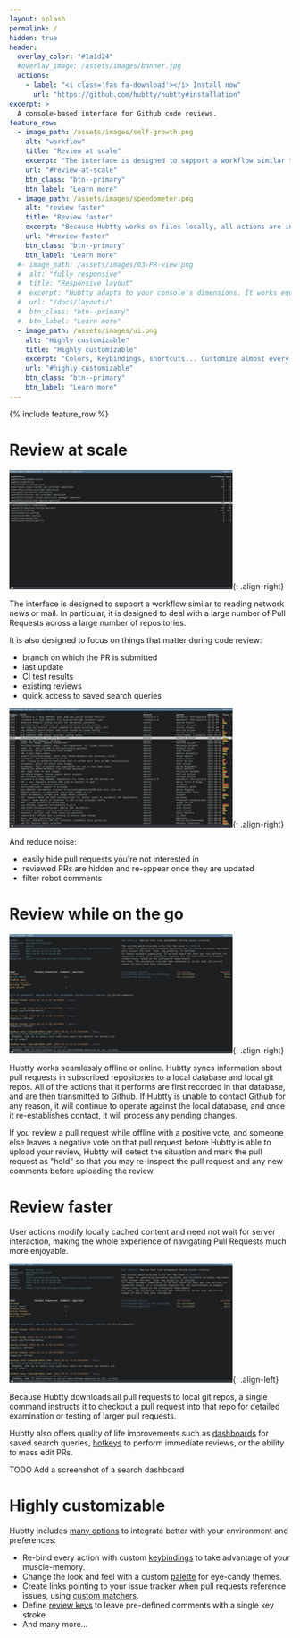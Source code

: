 ```yaml
---
layout: splash
permalink: /
hidden: true
header:
  overlay_color: "#1a1d24"
  #overlay_image: /assets/images/banner.jpg
  actions:
    - label: "<i class='fas fa-download'></i> Install now"
      url: "https://github.com/hubtty/hubtty#installation"
excerpt: >
  A console-based interface for Github code reviews.
feature_row:
  - image_path: /assets/images/self-growth.png
    alt: "workflow"
    title: "Review at scale"
    excerpt: "The interface is designed to support a workflow similar to reading network news or mail and to deal with a large number of PRs."
    url: "#review-at-scale"
    btn_class: "btn--primary"
    btn_label: "Learn more"
  - image_path: /assets/images/speedometer.png
    alt: "review faster"
    title: "Review faster"
    excerpt: "Because Hubtty works on files locally, all actions are instantaneous and more enjoyable to work with."
    url: "#review-faster"
    btn_class: "btn--primary"
    btn_label: "Learn more"
  #- image_path: /assets/images/03-PR-view.png
  #  alt: "fully responsive"
  #  title: "Responsive layout"
  #  excerpt: "Hubtty adapts to your console's dimensions. It works equally well on a 80x24 console, or using all of your full HD monitor's real estate."
  #  url: "/docs/layouts/"
  #  btn_class: "btn--primary"
  #  btn_label: "Learn more"
  - image_path: /assets/images/ui.png
    alt: "Highly customizable"
    title: "Highly customizable"
    excerpt: "Colors, keybindings, shortcuts... Customize almost every aspects of Hubtty to match your preferences."
    url: "#highly-customizable"
    btn_class: "btn--primary"
    btn_label: "Learn more"      
---
```


{% include feature_row %}


# Review at scale

[![Repositories list](/assets/images/01-Repositories-list-small.png)](/assets/images/01-Repositories-list.png){: .align-right}

The interface is designed to support a workflow similar to reading network news
or mail. In particular, it is designed to deal with a large number of Pull
Requests across a large number of repositories.

It is also designed to focus on things that matter during code review:
- branch on which the PR is submitted
- last update
- CI test results
- existing reviews
- quick access to saved search queries

[![PRs list](/assets/images/02-PRs-list-small.png)](/assets/images/02-PRs-list.png){: .align-right}

And reduce noise:
- easily hide pull requests you're not interested in
- reviewed PRs are hidden and re-appear once they are updated
- filter robot comments

# Review while on the go

[![PRs list](/assets/images/03-PR-view-small.png)](/assets/images/03-PR-view.png){: .align-right}

Hubtty works seamlessly offline or online. Hubtty syncs information about pull
requests in subscribed repositories to a local database and local git repos.
All of the actions that it performs are first recorded in that database, and
are then transmitted to Github. If Hubtty is unable to contact Github for any
reason, it will continue to operate against the local database, and once it
re-establishes contact, it will process any pending changes.

If you review a pull request while offline with a positive vote, and someone
else leaves a negative vote on that pull request before Hubtty is able to
upload your review, Hubtty will detect the situation and mark the pull request
as "held" so that you may re-inspect the pull request and any new comments
before uploading the review.

# Review faster

User actions modify locally cached content and need not wait for server
interaction, making the whole experience of navigating Pull Requests much more
enjoyable.

[![PRs list](/assets/images/03-PR-view-small.png)](/assets/images/03-PR-view.png){: .align-left}

Because Hubtty downloads all pull requests to local git repos, a single command
instructs it to checkout a pull request into that repo for detailed examination
or testing of larger pull requests.

Hubtty also offers quality of life improvements such as
[dashboards](https://hubtty.readthedocs.io/en/latest/configuration.html#dashboards)
for saved search queries,
[hotkeys](https://hubtty.readthedocs.io/en/latest/configuration.html#reviewkeys)
to perform immediate reviews, or the ability to mass edit PRs.

TODO Add a screenshot of a search dashboard


# Highly customizable

Hubtty includes [many
options](https://hubtty.readthedocs.io/en/latest/configuration.html#configuration-reference)
to integrate better with your environment and preferences:
- Re-bind every action with custom
[keybindings](https://hubtty.readthedocs.io/en/latest/configuration.html#keymaps)
to take advantage of your muscle-memory.
- Change the look and feel with a custom
[palette](https://hubtty.readthedocs.io/en/latest/configuration.html#palettes) for eye-candy themes.
- Create links pointing to your issue tracker when pull requests reference issues, using [custom matchers](https://hubtty.readthedocs.io/en/latest/configuration.html#commentlinks).
- Define [review keys](https://hubtty.readthedocs.io/en/latest/configuration.html#reviewkeys) to leave pre-defined comments with a single key stroke.
- And many more...
